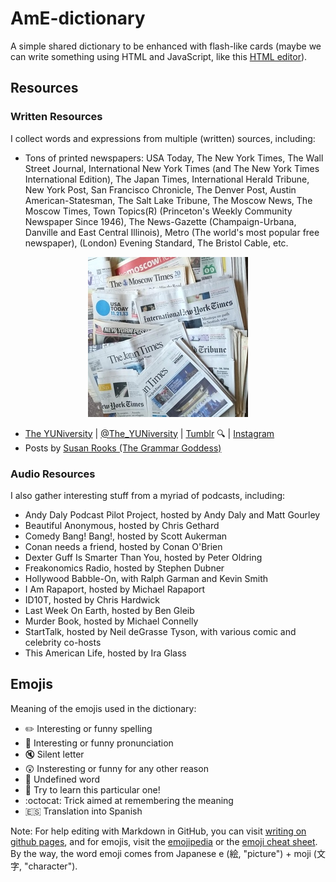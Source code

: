 # AmE-dictionary

A simple shared dictionary to be enhanced with flash-like cards (maybe we can write something using HTML and JavaScript, like this [HTML editor](http://mrdoob.com/projects/htmleditor/)).

## Resources

### Written Resources

I collect words and expressions from multiple (written) sources, including:

- Tons of printed newspapers: USA Today, The New York Times, The Wall Street Journal, International New York Times (and The New York Times International Edition), The Japan Times, International Herald Tribune, New York Post, San Francisco Chronicle, The Denver Post, Austin American-Statesman, The Salt Lake Tribune, The Moscow News, The Moscow Times, Town Topics(R) (Princeton's Weekly Community Newspaper Since 1946), The News-Gazette (Champaign-Urbana, Danville and East Central Illinois), Metro (The world's most popular free newspaper), (London) Evening Standard, The Bristol Cable, etc.

<p align="center">
  <img src="images/AmE-dictionary--Pile-of-newspapers--256x256.jpg?raw=true" alt="Pile of newspapers"/>
</p>

- [The YUNiversity](http://www.theyuniversity.net/) | [@The_YUNiversity](https://twitter.com/The_YUNiversity) | [Tumblr](https://TheYUNiversity.tumblr.com) :mag: | [Instagram](https://www.instagram.com/the_yuniversity/)
- Posts by [Susan Rooks (The Grammar Goddess)](https://www.linkedin.com/in/susanrooks-the-grammar-goddess/)

### Audio Resources

I also gather interesting stuff from a myriad of podcasts, including:
- Andy Daly Podcast Pilot Project, hosted by Andy Daly and Matt Gourley
- Beautiful Anonymous, hosted by Chris Gethard
- Comedy Bang! Bang!, hosted by Scott Aukerman
- Conan needs a friend, hosted by Conan O'Brien
- Dexter Guff Is Smarter Than You, hosted by Peter Oldring
- Freakonomics Radio, hosted by Stephen Dubner
- Hollywood Babble-On, with Ralph Garman and Kevin Smith
- I Am Rapaport, hosted by Michael Rapaport
- ID10T, hosted by Chris Hardwick
- Last Week On Earth, hosted by Ben Gleib
- Murder Book, hosted by Michael Connelly
- StartTalk, hosted by Neil deGrasse Tyson, with various comic and celebrity co-hosts 
- This American Life, hosted by Ira Glass

## Emojis

Meaning of the emojis used in the dictionary:

- :pencil2: Interesting or funny spelling
- :mega: Interesting or funny pronunciation
- :mute: Silent letter
- :astonished: Insteresting or funny for any other reason
- :hammer: Undefined word
- :dart: Try to learn this particular one!
- :octocat: Trick aimed at remembering the meaning
- :es: Translation into Spanish

Note: For help editing with Markdown in GitHub, you can visit [writing on github pages](https://help.github.com/categories/writing-on-github/), and for emojis, visit the [emojipedia](https://emojipedia.org/) or the [emoji cheat sheet](http://www.emoji-cheat-sheet.com/). By the way, the word emoji comes from Japanese e (絵, "picture") + moji (文字, "character").
